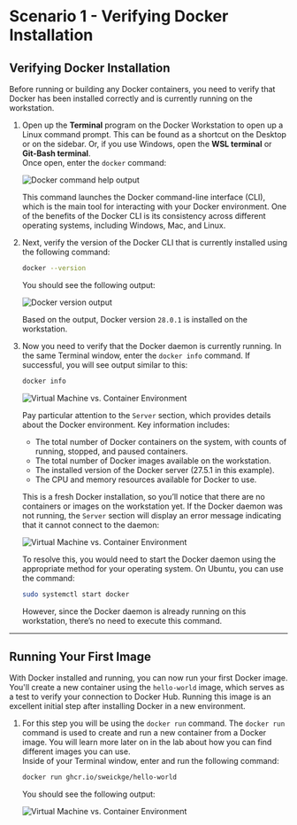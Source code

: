 # Scenario 1 - Verifying Docker Installation

## Verifying Docker Installation
Before running or building any Docker containers, you need to verify that Docker has been installed correctly and is currently running on the workstation.

1.  Open up the **Terminal** program on the Docker Workstation to open up a Linux command prompt. This can be found as a shortcut on the Desktop or on the sidebar. Or, if you use Windows, open the **WSL terminal** or **Git-Bash terminal**.
    <br>
    Once open, enter the `docker` command:

    ![Docker command help output](https://i.imgur.com/ehARDme.png)

    This command launches the Docker command-line interface (CLI), which is the main tool for interacting with your Docker environment. One of the benefits of the Docker CLI is its consistency across different operating systems, including Windows, Mac, and Linux.

2.  Next, verify the version of the Docker CLI that is currently installed using the following command:
    ```bash
    docker --version
    ```
    You should see the following output:

    ![Docker version output](https://i.imgur.com/b5ngNyU.png)

    Based on the output, Docker version `28.0.1` is installed on the workstation.

3.  Now you need to verify that the Docker daemon is currently running. In the same Terminal window, enter the `docker info` command. If successful, you will see output similar to this:
    ```bash
    docker info
    ```
    ![Virtual Machine vs. Container Environment](https://www.guru99.com/images/1/101818_0504_DockerTutor9.png)

    Pay particular attention to the `Server` section, which provides details about the Docker environment. Key information includes:
    * The total number of Docker containers on the system, with counts of running, stopped, and paused containers.
    * The total number of Docker images available on the workstation.
    * The installed version of the Docker server (27.5.1 in this example).
    * The CPU and memory resources available for Docker to use.

    This is a fresh Docker installation, so you’ll notice that there are no containers or images on the workstation yet.
    If the Docker daemon was not running, the `Server` section will display an error message indicating that it cannot connect to the daemon:
    
    ![Virtual Machine vs. Container Environment](https://cdn.appuals.com/wp-content/uploads/2020/09/Docker-connectionn-error-1.png.webp)

    To resolve this, you would need to start the Docker daemon using the appropriate method for your operating system. On Ubuntu, you can use the command:
    ```bash
    sudo systemctl start docker
    ```
    However, since the Docker daemon is already running on this workstation, there’s no need to execute this command.

---

## Running Your First Image
With Docker installed and running, you can now run your first Docker image. You'll create a new container using the `hello-world` image, which serves as a test to verify your connection to Docker Hub. Running this image is an excellent initial step after installing Docker in a new environment.

1.  For this step you will be using the `docker run` command. The `docker run` command is used to create and run a new container from a Docker image. You will learn more later on in the lab about how you can find different images you can use.
    <br>
    Inside of your Terminal window, enter and run the following command:
    ```bash
    docker run ghcr.io/sweickge/hello-world
    ```
    You should see the following output:

    ![Virtual Machine vs. Container Environment](https://i.postimg.cc/xTv3yvnd/Screenshot-2025-06-22-224416.png)